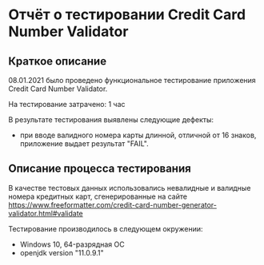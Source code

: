 # Отчёт о тестировании Credit Card Number Validator

## Краткое описание

08.01.2021 было проведено функциональное тестирование приложения Credit Card Number Validator.

На тестирование затрачено: 1 час

В результате тестирования выявлены следующие дефекты:
* при вводе валидного номера карты длинной, отличной от 16 знаков, приложение выдает результат "FAIL".

## Описание процесса тестирования

В качестве тестовых данных использовались невалидные и валидные номера кредитных карт, сгенерированные на сайте https://www.freeformatter.com/credit-card-number-generator-validator.html#validate

Тестирование производилось в следующем окружении:
* Windows 10, 64-разрядная ОС
* openjdk version "11.0.9.1"